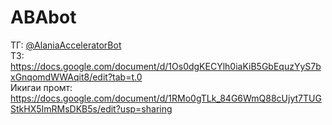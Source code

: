 # ABAbot
ТГ: [@AlaniaAcceleratorBot  ](https://t.me/AlaniaAcceleratorBot)  
ТЗ: https://docs.google.com/document/d/1Os0dgKECYlh0iaKiB5GbEquzYyS7bxGnqomdWWAqit8/edit?tab=t.0  
Икигаи промт: https://docs.google.com/document/d/1RMo0gTLk_84G6WmQ88cUjyt7TUGStkHX5ImRMsDKB5s/edit?usp=sharing
